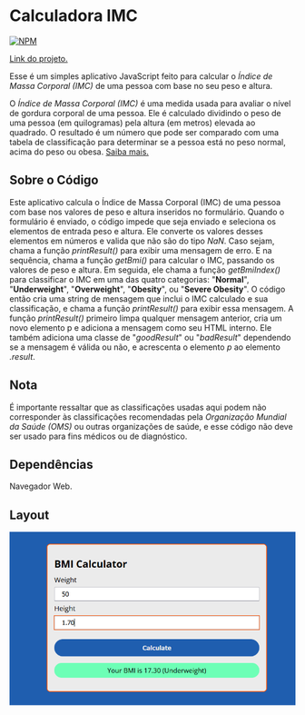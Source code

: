 # Calculadora IMC
[![NPM](https://img.shields.io/npm/l/react)](https://github.com/devsuperior/sds1-wmazoni/blob/master/LICENSE)

[Link do projeto.](https://bkmoises.github.io/calculadora-IMC/)

Esse é um simples aplicativo JavaScript feito para calcular o *Índice de Massa Corporal (IMC)* de uma pessoa com base no seu peso e altura. 

O *Índice de Massa Corporal (IMC)* é uma medida usada para avaliar o nível de gordura corporal de uma pessoa. Ele é calculado dividindo o peso de uma pessoa (em quilogramas) pela altura (em metros) elevada ao quadrado. O resultado é um número que pode ser comparado com uma tabela de classificação para determinar se a pessoa está no peso normal, acima do peso ou obesa.
[Saiba mais.](https://www.uol.com.br/vivabem/faq/imc-como-calcular-tabela-dicas-como-melhorar-e-mais.htm)

## Sobre o Código

Este aplicativo calcula o Índice de Massa Corporal (IMC) de uma pessoa com base nos valores de peso e altura inseridos no formulário. Quando o formulário é enviado, o código impede que seja enviado e seleciona os elementos de entrada peso e altura. 
Ele converte os valores desses elementos em números e valida que não são do tipo *NaN*. Caso sejam, chama a função *printResult()* para exibir uma mensagem de erro. E na sequência, chama a função *getBmi()* para calcular o IMC, passando os valores de peso e altura. Em seguida, ele chama a função *getBmiIndex()* para classificar o IMC em uma das quatro categorias: 
"**Normal**", "**Underweight**", "**Overweight**", "**Obesity**", ou "**Severe Obesity**". 
O código então cria uma string de mensagem que inclui o IMC calculado e sua classificação, e chama a função *printResult()* para exibir essa mensagem. A função *printResult()* primeiro limpa qualquer mensagem anterior, cria um novo elemento p e adiciona a mensagem como seu HTML interno. Ele também adiciona uma classe de "*goodResult*" ou "*badResult*" dependendo se a mensagem é válida ou não, e acrescenta o elemento *p* ao elemento *.result*. 

## Nota

É importante ressaltar que as classificações usadas aqui podem não corresponder às classificações recomendadas pela *Organização Mundial da Saúde (OMS)* ou outras organizações de saúde, e esse código não deve ser usado para fins médicos ou de diagnóstico.

## Dependências

Navegador Web.

## Layout

![bmi-calculator-layout](https://github.com/bkmoises/calculadora-IMC/blob/main/assets/img/bmi-calculator-layout.png)

